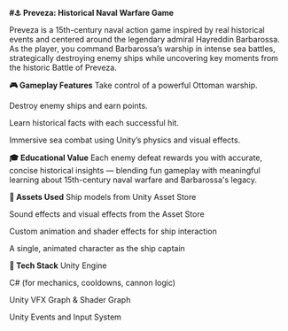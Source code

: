 **#⚓ Preveza: Historical Naval Warfare Game**

Preveza is a 15th-century naval action game inspired by real historical events and centered around the legendary admiral Hayreddin Barbarossa. As the player, you command Barbarossa’s warship in intense sea battles, strategically destroying enemy ships while uncovering key moments from the historic Battle of Preveza.

**🎮 Gameplay Features**
Take control of a powerful Ottoman warship.

Destroy enemy ships and earn points.

Learn historical facts with each successful hit.

Immersive sea combat using Unity’s physics and visual effects.

**🎓 Educational Value**
Each enemy defeat rewards you with accurate, concise historical insights — blending fun gameplay with meaningful learning about 15th-century naval warfare and Barbarossa's legacy.

**🧰 Assets Used**
Ship models from Unity Asset Store

Sound effects and visual effects from the Asset Store

Custom animation and shader effects for ship interaction

A single, animated character as the ship captain

**🔧 Tech Stack**
Unity Engine

C# (for mechanics, cooldowns, cannon logic)

Unity VFX Graph & Shader Graph

Unity Events and Input System
